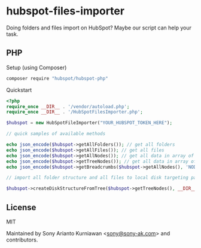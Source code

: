 # hubspot-files-importer
Doing folders and files import on HubSpot? Maybe our script can help your task.

## PHP
Setup (using Composer)

```bash
composer require "hubspot/hubspot-php"
```

Quickstart

```php
<?php
require_once __DIR__ . '/vendor/autoload.php';
require_once __DIR__ . '/HubSpotFilesImporter.php';

$hubspot = new HubSpotFileImporter("YOUR_HUBSPOT_TOKEN_HERE");

// quick samples of available methods

echo json_encode($hubspot->getAllFolders()); // get all folders
echo json_encode($hubspot->getAllFiles()); // get all files
echo json_encode($hubspot->getAllNodes()); // get all data in array of nodes (folders and files combined)
echo json_encode($hubspot->getTreeNodes()); // get all data in array of nodes respecting tree format (folders and files combined) 
echo json_encode($hubspot->getBreadcrumbs($hubspot->getAllNodes(), 'NODE_ID_HERE')); // get breadcrumbs for particular node id

// import all folder structure and all files to local disk targeting particular local folder

$hubspot->createDiskStructureFromTree($hubspot->getTreeNodes(), __DIR__ . '/files');
```

## License
MIT

Maintained by Sony Arianto Kurniawan <<sony@sony-ak.com>> and contributors.
